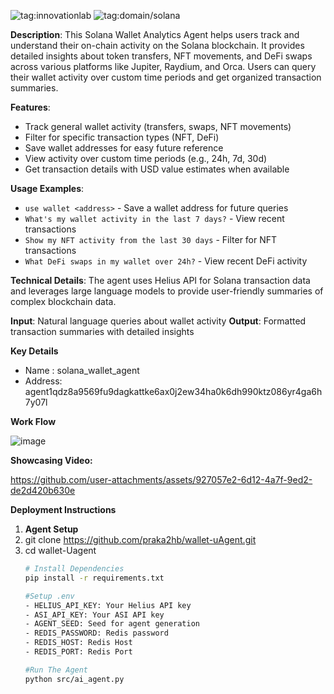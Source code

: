 ![tag:innovationlab](https://img.shields.io/badge/innovationlab-3D8BD3)
![tag:domain/solana](https://img.shields.io/badge/domain-solana-14F195)

**Description**: This Solana Wallet Analytics Agent helps users track and understand their on-chain activity on the Solana blockchain. It provides detailed insights about token transfers, NFT movements, and DeFi swaps across various platforms like Jupiter, Raydium, and Orca. Users can query their wallet activity over custom time periods and get organized transaction summaries.

**Features**:
- Track general wallet activity (transfers, swaps, NFT movements)
- Filter for specific transaction types (NFT, DeFi)
- Save wallet addresses for easy future reference
- View activity over custom time periods (e.g., 24h, 7d, 30d)
- Get transaction details with USD value estimates when available

**Usage Examples**:
- `use wallet <address>` - Save a wallet address for future queries
- `What's my wallet activity in the last 7 days?` - View recent transactions
- `Show my NFT activity from the last 30 days` - Filter for NFT transactions
- `What DeFi swaps in my wallet over 24h?` - View recent DeFi activity

**Technical Details**:
The agent uses Helius API for Solana transaction data and leverages large language models to provide user-friendly summaries of complex blockchain data.

**Input**: Natural language queries about wallet activity
**Output**: Formatted transaction summaries with detailed insights

**Key Details**
- Name : solana_wallet_agent
- Address: agent1qdz8a9569fu9dagkattke6ax0j2ew34ha0k6dh990ktz086yr4ga6h7y07l

**Work Flow**

![image](https://github.com/user-attachments/assets/a0ba33e3-f1b6-4444-846e-3137f5d9ef02)

**Showcasing Video:**

https://github.com/user-attachments/assets/927057e2-6d12-4a7f-9ed2-de2d420b630e

**Deployment Instructions**

1. **Agent Setup**
2. git clone https://github.com/praka2hb/wallet-uAgent.git
3. cd wallet-Uagent
   ```bash
   # Install Dependencies
   pip install -r requirements.txt

   #Setup .env
   - HELIUS_API_KEY: Your Helius API key
   - ASI_API_KEY: Your ASI API key
   - AGENT_SEED: Seed for agent generation
   - REDIS_PASSWORD: Redis password 
   - REDIS_HOST: Redis Host
   - REDIS_PORT: Redis Port

   #Run The Agent
   python src/ai_agent.py


   ```





